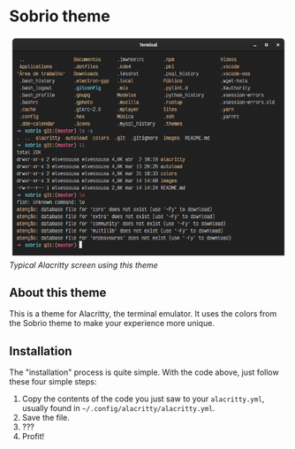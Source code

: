 # Sobrio theme

![Screenshot](./.github/window.png)
_Typical Alacritty screen using this theme_

## About this theme

This is a theme for Alacritty, the terminal emulator. It uses the colors from the Sobrio theme to make your experience more unique.

## Installation

The "installation" process is quite simple. With the code above, just follow these four simple steps:

1. Copy the contents of the code you just saw to your `alacritty.yml`, usually found in `~/.config/alacritty/alacritty.yml`.
2. Save the file.
3. ???
4. Profit!
